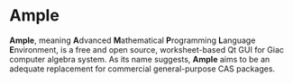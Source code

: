 # Ample

<dl>
<b>Ample</b>, meaning <b>A</b>dvanced <b>M</b>athematical <b>P</b>rogramming <b>L</b>anguage <b>E</b>nvironment, is a free and open source, worksheet-based Qt GUI for Giac computer algebra system. As its name suggests, <b>Ample</b> aims to be an adequate replacement for commercial general-purpose CAS packages.
</dl>